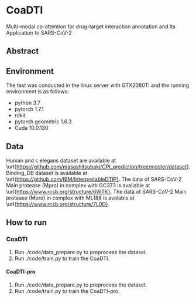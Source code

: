 # CoaDTI
Multi-modal co-attention for drug-target interaction annotation and Its Application to SARS-CoV-2  

## Abstract


## Environment
The test was conducted in the linux server with GTX2080Ti and the running environment is as follows:
* python 3.7
* pytorch 1.7.1
* rdkit 
* pytorch geometric 1.6.3
* Cuda 10.0.130
## Data
Human and c.elegans dataset are available at \url{https://github.com/masashitsubaki/CPI_prediction/tree/master/dataset}. Binding\_DB dataset is available at \url{https://github.com/IBM/InterpretableDTIP}. The data of SARS-CoV-2 Main protease (Mpro) in complex with GC373 is available at \url{https://www.rcsb.org/structure/6WTK}. The data of SARS-CoV-2 Main protease (Mpro) in complex with ML188  is avalable at \url{https://www.rcsb.org/structure/7L0D}.




## How to run
### CoaDTI
1. Run ./code/data_prepare.py to preprocess the dataset.
2. Run ./code/train.py to train the CoaDTI.
#### CoaDTI-pro
1. Run ./code/data_prepare.py to preprocess the dataset.
2. Run ./code/train.py to train the CoaDTI-pro.

